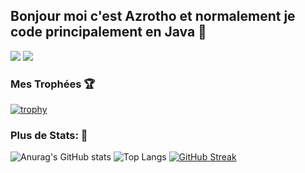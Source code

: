 ## Bonjour moi c'est Azrotho et normalement je code principalement en Java 👋

![](https://dcbadge.vercel.app/api/shield/320579371712643072)
![](https://komarev.com/ghpvc/?username=azrotho&color=0e75b6&style=for-the-badge)



### Mes Trophées 🏆

[![trophy](https://github-profile-trophy.vercel.app/?username=azrotho&theme=onedark)](https://github.com/ryo-ma/github-profile-trophy)

### Plus de Stats: 📘


![Anurag's GitHub stats](https://github-readme-stats.vercel.app/api?username=azrotho&show_icons=true&theme=radical&count_private=true)
![Top Langs](https://github-readme-stats.vercel.app/api/top-langs/?username=azrotho&layout=compact&theme=radical&count_private=true)
[![GitHub Streak](https://github-readme-streak-stats.herokuapp.com?user=azrotho&theme=radical&locale=fr&date_format=j%20M%5B%20Y%5D)](https://git.io/streak-stats)


<!--
[![trophy](https://github-profile-trophy.vercel.app/?username=azrotho&theme=onedark)](https://github.com/ryo-ma/github-profile-trophy)
-->
